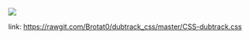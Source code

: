 ![](http://i.imgur.com/KrLopwK.png)


link: https://rawgit.com/Brotat0/dubtrack_css/master/CSS-dubtrack.css
